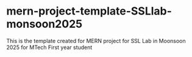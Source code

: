 # mern-project-template-SSLlab-monsoon2025
This is the template created for MERN project for SSL Lab in Moonsoon 2025 for MTech First year student 
<!-- Nithin Sai added a comment -->